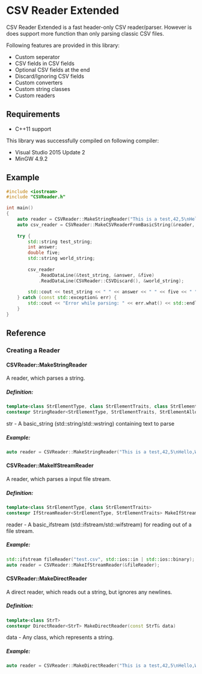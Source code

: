 # CSV Reader Extended

CSV Reader Extended is a fast header-only CSV reader/parser. However is does support more function than only parsing classic CSV files.

Following features are provided in this library:

- Custom seperator
- CSV fields in CSV fields
- Optional CSV fields at the end
- Discard/Ignoring CSV fields
- Custom converters
- Custom string classes
- Custom readers

## Requirements ##

- C++11 support

This library was successfully compiled on following compiler:

- Visual Studio 2015 Update 2
- MinGW 4.9.2

## Example ##

```cpp
#include <iostream>
#include "CSVReader.h"

int main()
{
    auto reader = CSVReader::MakeStringReader("This is a test,42,5\nHello,World");
    auto csv_reader = CSVReader::MakeCSVReaderFromBasicString(&reader, ',')
    
    try {
        std::string test_string;
        int answer;
        double five;
        std::string world_string;
        
        csv_reader
            .ReadDataLine(&test_string, &answer, &five)
            .ReadDataLine(CSVReader::CSVDiscard(), &world_string);
        
        std::cout << test_string << " " << answer << " " << five << " " << world_string << std::endl;
    } catch (const std::exception& err) {
        std::cout << "Error while parsing: " << err.what() << std::endl;
    }
}
```

## Reference ##

### Creating a Reader ###
#### CSVReader::MakeStringReader ####
A reader, which parses a string.
##### Definition: #####
```cpp
template<class StrElementType, class StrElementTraits, class StrElementAlloc>
constexpr StringReader<StrElementType, StrElementTraits, StrElementAlloc> MakeStringReader(const std::basic_string<StrElementType, StrElementTraits, StrElementAlloc>& str)
```
str - A basic_string (std::string/std::wstring) containing text to parse

##### Example: #####
```cpp
auto reader = CSVReader::MakeStringReader("This is a test,42,5\nHello,World");
```

#### CSVReader::MakeIfStreamReader ####
A reader, which parses a input file stream.
##### Definition: #####
```cpp
template<class StrElementType, class StrElementTraits>
constexpr IfStreamReader<StrElementType, StrElementTraits> MakeIfStreamReader(std::basic_ifstream<StrElementType, StrElementTraits>* reader)
```
reader - A basic_ifstream (std::ifstream/std::wifstream) for reading out of a file stream.

##### Example: #####
```cpp
std::ifstream fileReader("test.csv", std::ios::in | std::ios::binary);
auto reader = CSVReader::MakeIfStreamReader(&fileReader);
```

#### CSVReader::MakeDirectReader ####
A direct reader, which reads out a string, but ignores any newlines.
##### Definition: #####
```cpp
template<class StrT>
constexpr DirectReader<StrT> MakeDirectReader(const StrT& data)
```
data - Any class, which represents a string.

##### Example: #####
```cpp
auto reader = CSVReader::MakeDirectReader("This is a test,42,5\nHello,World");
```

